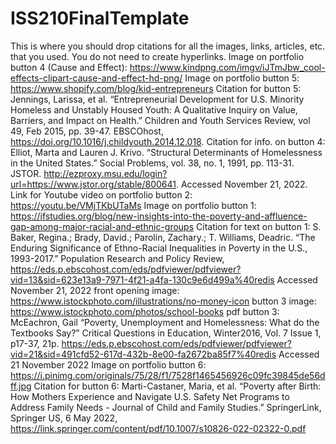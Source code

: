 # ISS210FinalTemplate
This is where you should drop citations for all the images, links, articles, etc. that you used. You do not need to create hyperlinks.
Image on portfolio button 4 (Cause and Effect): https://www.kindpng.com/imgv/iJTmJbw_cool-effects-clipart-cause-and-effect-hd-png/
Image on portfolio button 5: https://www.shopify.com/blog/kid-entrepreneurs
Citation for button 5: Jennings, Larissa, et al. “Entrepreneurial Development for U.S. Minority Homeless and Unstably Housed Youth: A Qualitative Inquiry on Value, Barriers, and Impact on Health.” Children and Youth Services Review, vol 49, Feb 2015, pp. 39-47. EBSCOhost, https://doi.org/10.1016/j.childyouth.2014.12.018.
Citation for info. on button 4: Elliot, Marta and Lauren J. Krivo. “Structural Determinants of Homelessness in the United States.” Social Problems, vol. 38, no. 1, 1991, pp. 113-31. JSTOR. http://ezproxy.msu.edu/login?url=https://www.jstor.org/stable/800641. Accessed November 21, 2022. 
Link for Youtube video on portfolio button 2: https://youtu.be/VMjTKbUTaMs
Image on portfolio button 1: https://ifstudies.org/blog/new-insights-into-the-poverty-and-affluence-gap-among-major-racial-and-ethnic-groups
Citation for text on button 1: S. Baker, Regina.; Brady, David.; Parolin, Zachary.; T. Williams, Deadric. “The Enduring Significance of Ethno-Racial Inequalities in Poverty in the U.S., 1993-2017.”  Population Research and Policy Review, https://eds.p.ebscohost.com/eds/pdfviewer/pdfviewer?vid=13&sid=623e13a9-7971-4f21-a4fa-130c9e6d499a%40redis Accessed November 21, 2022
front opening image: https://www.istockphoto.com/illustrations/no-money-icon 
button 3 image: https://www.istockphoto.com/photos/school-books 
pdf button 3: McEachron, Gail “Poverty, Unemployment and Homelessness: What do the Textbooks Say?” Critical Questions in Education, Winter2016, Vol. 7 Issue 1, p17-37, 21p. https://eds.p.ebscohost.com/eds/pdfviewer/pdfviewer?vid=21&sid=491cfd52-617d-432b-8e00-fa2672ba85f7%40redis Accessed 21 November 2022
Image on portfolio button 6: https://i.pinimg.com/originals/75/28/f1/7528f1465456926c09fc39845de56dff.jpg
Citation for button 6: Marti-Castaner, Maria, et al. “Poverty after Birth: How Mothers Experience and Navigate U.S. Safety Net Programs to Address Family Needs - Journal of Child and Family Studies.” SpringerLink, Springer US, 6 May 2022, https://link.springer.com/content/pdf/10.1007/s10826-022-02322-0.pdf
